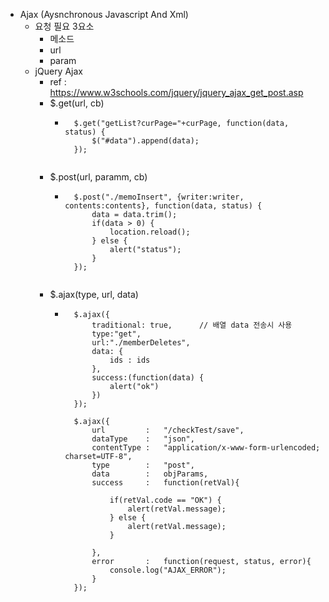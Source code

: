 
- Ajax (Aysnchronous Javascript And Xml)
    - 요청 필요 3요소
        - 메소드
        - url
        - param
    - jQuery Ajax
        - ref : https://www.w3schools.com/jquery/jquery_ajax_get_post.asp
        - $.get(url, cb)
            - ```
                $.get("getList?curPage="+curPage, function(data, status) {
                    $("#data").append(data);
                });
            ```	
        - $.post(url, paramm, cb)
            - ```
                $.post("./memoInsert", {writer:writer, contents:contents}, function(data, status) {
                    data = data.trim();
                    if(data > 0) {
                        location.reload();
                    } else {
                        alert("status");
                    }
                });
            ```
        - $.ajax(type, url, data)
            - ```
                $.ajax({
                    traditional: true,      // 배열 data 전송시 사용
                    type:"get", 
                    url:"./memberDeletes",
                    data: {
                        ids : ids
                    },
                    success:(function(data) {
                        alert("ok")
                    })
                });

                $.ajax({
                    url         :   "/checkTest/save",
                    dataType    :   "json",
                    contentType :   "application/x-www-form-urlencoded; charset=UTF-8",
                    type        :   "post",
                    data        :   objParams,
                    success     :   function(retVal){
 
                        if(retVal.code == "OK") {
                            alert(retVal.message);
                        } else {
                            alert(retVal.message);
                        }
                         
                    },
                    error       :   function(request, status, error){
                        console.log("AJAX_ERROR");
                    }
                });
              ```